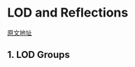 # LOD and Reflections

[原文地址](https://catlikecoding.com/unity/tutorials/custom-srp/lod-and-reflections/)

## 1. LOD Groups